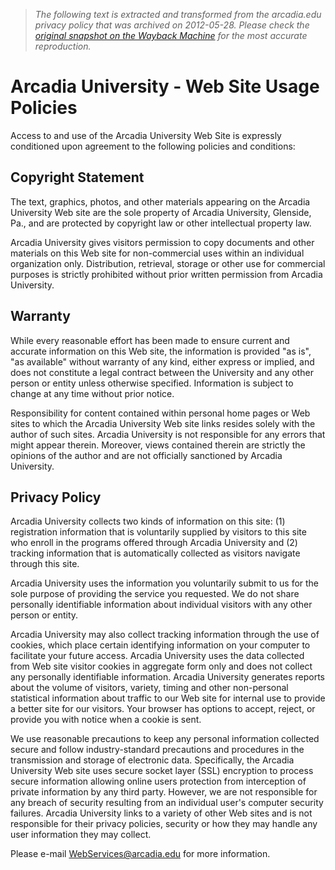 > *The following text is extracted and transformed from the arcadia.edu privacy policy that was archived on 2012-05-28. Please check the [original snapshot on the Wayback Machine](https://web.archive.org/web/20120528093719id_/http%3A//www.arcadia.edu/news/default.aspx%3Fid%3D3096) for the most accurate reproduction.*

# Arcadia University - Web Site Usage Policies

Access to and use of the Arcadia University Web Site is expressly conditioned upon agreement to the following policies and conditions:

## Copyright Statement

The text, graphics, photos, and other materials appearing on the Arcadia University Web site are the sole property of Arcadia University, Glenside, Pa., and are protected by copyright law or other intellectual property law.

Arcadia University gives visitors permission to copy documents and other materials on this Web site for non-commercial uses within an individual organization only. Distribution, retrieval, storage or other use for commercial purposes is strictly prohibited without prior written permission from Arcadia University.

## Warranty

While every reasonable effort has been made to ensure current and accurate information on this Web site, the information is provided "as is", "as available" without warranty of any kind, either express or implied, and does not constitute a legal contract between the University and any other person or entity unless otherwise specified. Information is subject to change at any time without prior notice.

Responsibility for content contained within personal home pages or Web sites to which the Arcadia University Web site links resides solely with the author of such sites. Arcadia University is not responsible for any errors that might appear therein. Moreover, views contained therein are strictly the opinions of the author and are not officially sanctioned by Arcadia University.

## Privacy Policy

Arcadia University collects two kinds of information on this site: (1) registration information that is voluntarily supplied by visitors to this site who enroll in the programs offered through Arcadia University and (2) tracking information that is automatically collected as visitors navigate through this site.

Arcadia University uses the information you voluntarily submit to us for the sole purpose of providing the service you requested. We do not share personally identifiable information about individual visitors with any other person or entity.

Arcadia University may also collect tracking information through the use of cookies, which place certain identifying information on your computer to facilitate your future access. Arcadia University uses the data collected from Web site visitor cookies in aggregate form only and does not collect any personally identifiable information. Arcadia University generates reports about the volume of visitors, variety, timing and other non-personal statistical information about traffic to our Web site for internal use to provide a better site for our visitors. Your browser has options to accept, reject, or provide you with notice when a cookie is sent.

We use reasonable precautions to keep any personal information collected secure and follow industry-standard precautions and procedures in the transmission and storage of electronic data. Specifically, the Arcadia University Web site uses secure socket layer (SSL) encryption to process secure information allowing online users protection from interception of private information by any third party. However, we are not responsible for any breach of security resulting from an individual user's computer security failures. Arcadia University links to a variety of other Web sites and is not responsible for their privacy policies, security or how they may handle any user information they may collect.

Please e-mail [WebServices@arcadia.edu](mailto:WebServices@arcadia.edu) for more information.
